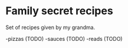 # Family secret recipes

Set of recipes given by my grandma.

-pizzas (TODO)
-sauces (TODO)
-reads (TODO)
